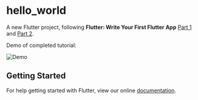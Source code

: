 # hello_world

A new Flutter project, following **Flutter: Write Your First Flutter App** [Part 1](https://flutter.io/get-started/codelab/) and [Part 2](https://codelabs.developers.google.com/codelabs/first-flutter-app-pt2/index.html?index=..%2F..%2Findex#0).

Demo of completed tutorial:

![Demo](https://raw.githubusercontent.com/vphong/flutter-hello_world/master/demo.gif)

## Getting Started

For help getting started with Flutter, view our online
[documentation](https://flutter.io/).
